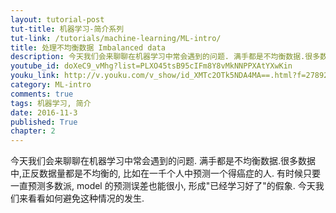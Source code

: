 ```yaml
---
layout: tutorial-post
tut-title: 机器学习-简介系列
tut-link: /tutorials/machine-learning/ML-intro/
title: 处理不均衡数据 Imbalanced data
description: 今天我们会来聊聊在机器学习中常会遇到的问题. 满手都是不均衡数据.很多数据中,正反数据量都是不均衡的,比如在一千个人中预测一个得癌症的人. 有时候只要一直预测多数派, model 的预测误差也能很小, 形成"已经学习好了"的假象. 今天我们来看看如何避免这种情况的发生. 
youtube_id: doXeC9_vMhg?list=PLXO45tsB95cIFm8Y8vMkNNPPXAtYXwKin
youku_link: http://v.youku.com/v_show/id_XMTc2OTk5NDA4MA==.html?f=27892935&o=1
category: ML-intro
comments: true
tags: 机器学习, 简介
date: 2016-11-3
published: True
chapter: 2
---
```


今天我们会来聊聊在机器学习中常会遇到的问题. 
满手都是不均衡数据.很多数据中,正反数据量都是不均衡的,
比如在一千个人中预测一个得癌症的人. 有时候只要一直预测多数派,
model 的预测误差也能很小, 形成"已经学习好了"的假象. 
今天我们来看看如何避免这种情况的发生. 

